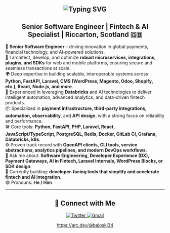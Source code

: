 <h2 align="center">
  <img src="https://readme-typing-svg.herokuapp.com?font=Architects+Daughter&color=ffffff&center=true&size=30&lines=Hi+there+👋,+I'm+Abraham;Full-Stack+Fintech+Engineer+%7C+DX+Builder;Crafting+Payments,+Plugins+%26+SDKs+for+the+Modern+Web" alt="Typing SVG" />
</h2>

<h2 align="center">
  Senior Software Engineer | Fintech & AI Specialist | Riccarton, Scotland 🇬🇧
</h2>

💼 **Senior Software Engineer** – driving innovation in global payments, financial technology, and AI-powered solutions.  
🔧 I architect, develop, and optimize **robust microservices, integrations, plugins, and SDKs** for web and mobile platforms, ensuring secure and seamless transactions at scale.  
🌍 Deep expertise in building scalable, interoperable systems across **Python, FastAPI, Laravel, CMS (WordPress, Magento, Odoo, Shopify, etc.), React, Node.js, and more**.  
🤖 Experienced in leveraging **Databricks** and AI technologies to deliver intelligent automation, advanced analytics, and data-driven fintech products.  
📦 Specialized in **payment infrastructure, third-party integrations, automation, observability**, and **API design**, with a strong focus on reliability and performance.  
🛠️ Core tools: **Python, FastAPI, PHP, Laravel, React, JavaScript/TypeScript, PostgreSQL, Redis, Docker, GitLab CI, Grafana, Databricks, k8s**.  
⚙️ Proven track record with **OpenAPI clients, CLI tools, service abstractions, analytics pipelines, and modern DevOps workflows**.  
💬 Ask me about: **Software Engineering, Developer Experience (DX), Payment Gateways, AI in Fintech, Laravel Internals, WordPress Blocks, or SDK design**.  
🎯 Currently building: **developer-facing tools that simplify and accelerate fintech and AI integration**.  
😄 Pronouns: **He / Him**

---

<h2 align="center">🔗 Connect with Me</h2>

<div align="center">

  <a href="https://twitter.com/yuungbaju" target="_blank">
    <img src="https://img.shields.io/badge/Twitter-%2300acee.svg?&style=for-the-badge&logo=twitter&logoColor=white" alt="Twitter" />
  </a>

  <a href="mailto:olaobajua@gmail.com" target="_blank">
    <img src="https://img.shields.io/badge/Gmail-D14836?style=for-the-badge&logo=gmail&logoColor=white" alt="Gmail" />
  </a>
  
  <a href="https://github.com/bajoski34" target/>

  https://arc.dev/@bajoski34
